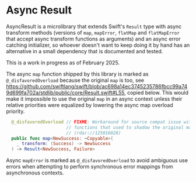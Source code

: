 # Async Result

AsyncResult is a microlibrary that extends Swift's `Result` type with async transform methods (versions of `map`, `mapError`, `flatMap` and `flatMapError` that accept async transform functions as arguments) and an async error catching initializer, so whoever doesn't want to keep doing it by hand has an alternative in a small dependency that is documented and tested.

This is a work in progress as of February 2025.

The async `map` function shipped by this library is marked as `@_disfavoredOverload` because the original `map` is too, see
https://github.com/swiftlang/swift/blob/ac698a14ec3745235786fbcc99a749d699fa702a/stdlib/public/core/Result.swift#L55, copied below. This would make it impossible to use the original `map` in an async context unless their relative priorities were equalized by lowering the async map overload priority.


```swift
  @_disfavoredOverload // FIXME: Workaround for source compat issue with
                       // functions that used to shadow the original map
                       // (rdar://125016028)
  public func map<NewSuccess: ~Copyable>(
    _ transform: (Success) -> NewSuccess
  ) -> Result<NewSuccess, Failure>
```

Async `mapError` is marked as `@_disfavoredOverload` to avoid ambiguous use errors when attempting to perform synchronous error mappings from asynchronous contexts.
